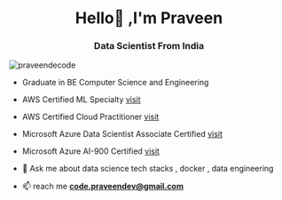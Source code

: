 <h1 align="center">Hello👋 ,I'm Praveen</h1>

<h3 align="center">Data Scientist From India</h3>

<p align="left"> <img src="https://komarev.com/ghpvc/?username=praveendecode&label=Profile%20views&color=0e75b6&style=flat" alt="praveendecode" /> </p>

- Graduate in BE Computer Science and Engineering

- AWS Certified ML Specialty [visit](https://www.linkedin.com/feed/update/urn:li:activity:7236245786932473856/)

- AWS Certified Cloud Practitioner [visit](https://www.linkedin.com/feed/update/urn:li:activity:7194261331070361601/)

- Microsoft Azure Data Scientist Associate Certified [visit](https://drive.google.com/file/d/1gBArS0xD2GDVsDqkyxf_MsjylDzJBfaZ/view)

- Microsoft Azure AI-900 Certified [visit](https://drive.google.com/file/d/1BsYKjOsSagqHSypBb90NX6Hj9j_HbFdL/view?usp=sharing)

- 💬 Ask me about data science tech stacks , docker , data engineering

- 📫 reach me **code.praveendev@gmail.com**

